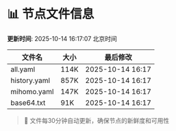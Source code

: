 # 📊 节点文件信息

**更新时间**: 2025-10-14 16:17:07 北京时间

| 文件名 | 大小 | 最后修改 |
|--------|------|----------|
| all.yaml | 114K | 2025-10-14 16:17 |
| history.yaml | 857K | 2025-10-14 16:17 |
| mihomo.yaml | 147K | 2025-10-14 16:17 |
| base64.txt | 91K | 2025-10-14 16:17 |

> 🔄 文件每30分钟自动更新，确保节点的新鲜度和可用性
